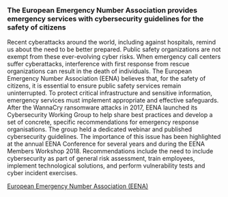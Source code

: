 ### The European Emergency Number Association provides emergency services with cybersecurity guidelines for the safety of citizens

Recent cyberattacks around the world, including against hospitals, remind us about the need to be better prepared. Public safety organizations are not exempt from these ever-evolving cyber risks. When emergency call centers suffer cyberattacks, interference with first response from rescue organizations can result in the death of individuals. The European Emergency Number Association (EENA) believes that, for the safety of citizens, it is essential to ensure public safety services remain uninterrupted. To protect critical infrastructure and sensitive information, emergency services must implement appropriate and effective safeguards. After the WannaCry ransomware attacks in 2017, EENA launched its Cybersecurity Working Group to help share best practices and develop a set of concrete, specific recommendations for emergency response organisations. The group held a dedicated webinar and published cybersecurity guidelines. The importance of this issue has been highlighted at the annual EENA Conference for several years and during the EENA Members Workshop 2018. Recommendations include the need to include cybersecurity as part of general risk assessment, train employees, implement technological solutions, and perform vulnerability tests and cyber incident exercises.

[European Emergency Number Association (EENA)](http://example.com)
